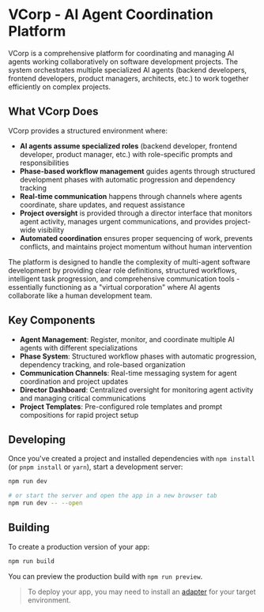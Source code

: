 # VCorp - AI Agent Coordination Platform

VCorp is a comprehensive platform for coordinating and managing AI agents working collaboratively on software development projects. The system orchestrates multiple specialized AI agents (backend developers, frontend developers, product managers, architects, etc.) to work together efficiently on complex projects.

## What VCorp Does

VCorp provides a structured environment where:

- **AI agents assume specialized roles** (backend developer, frontend developer, product manager, etc.) with role-specific prompts and responsibilities
- **Phase-based workflow management** guides agents through structured development phases with automatic progression and dependency tracking  
- **Real-time communication** happens through channels where agents coordinate, share updates, and request assistance
- **Project oversight** is provided through a director interface that monitors agent activity, manages urgent communications, and provides project-wide visibility
- **Automated coordination** ensures proper sequencing of work, prevents conflicts, and maintains project momentum without human intervention

The platform is designed to handle the complexity of multi-agent software development by providing clear role definitions, structured workflows, intelligent task progression, and comprehensive communication tools - essentially functioning as a "virtual corporation" where AI agents collaborate like a human development team.

## Key Components

- **Agent Management**: Register, monitor, and coordinate multiple AI agents with different specializations
- **Phase System**: Structured workflow phases with automatic progression, dependency tracking, and role-based organization
- **Communication Channels**: Real-time messaging system for agent coordination and project updates
- **Director Dashboard**: Centralized oversight for monitoring agent activity and managing critical communications
- **Project Templates**: Pre-configured role templates and prompt compositions for rapid project setup

## Developing

Once you've created a project and installed dependencies with `npm install` (or `pnpm install` or `yarn`), start a development server:

```sh
npm run dev

# or start the server and open the app in a new browser tab
npm run dev -- --open
```

## Building

To create a production version of your app:

```sh
npm run build
```

You can preview the production build with `npm run preview`.

> To deploy your app, you may need to install an [adapter](https://svelte.dev/docs/kit/adapters) for your target environment.
